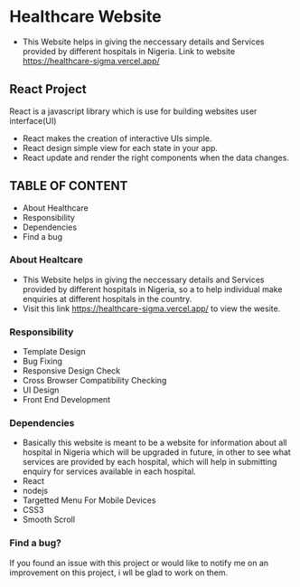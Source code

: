 # Healthcare Website 
+ This Website helps in giving the neccessary details and Services provided by different hospitals in Nigeria. Link to website https://healthcare-sigma.vercel.app/


## React Project
React is a javascript library which is use for building websites user interface(UI)
+ React makes the creation of interactive UIs simple.
+ React design simple view for each state in your app.
+ React update and render the right components when the data changes.


## TABLE OF CONTENT
+ About Healthcare
+ Responsibility
+ Dependencies
+ Find a bug


### About Healtcare
+ This Website helps in giving the neccessary details and Services provided by different hospitals in Nigeria, so a to help individual make enquiries at different hospitals in the country.
+ Visit this link https://healthcare-sigma.vercel.app/ to view the wesite.


### Responsibility
+ Template Design
+ Bug Fixing
+ Responsive Design Check
+ Cross Browser Compatibility Checking
+ UI Design
+ Front End Development


### Dependencies
+ Basically this website is meant to be a website for information about all hospital in Nigeria which will be upgraded in future, in other to see what services are provided by each hospital, which will help in submitting enquiry for services available in each hospital.
+ React
+ nodejs 
+ Targetted Menu For Mobile Devices
+ CSS3
+ Smooth Scroll


### Find a bug?
If you found an issue with this project or would like to notify me on an improvement on this project, i wll be glad to work on them.
